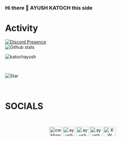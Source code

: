 ### Hi there 👋 AYUSH KATOCH this side

<!--
**katochayush/katochayush** is a ✨ _special_ ✨ repository because its `README.md` (this file) appears on your GitHub profile.

Here are some ideas to get you started:

- 🔭 I’m currently working on ...
- 🌱 I’m currently learning ...
- 👯 I’m looking to collaborate on ...
- 🤔 I’m looking for help with ...
- 💬 Ask me about ...
- 📫 How to reach me: ...
- 😄 Pronouns: ...
- ⚡ Fun fact: ...
-->
# Activity
[![Discord Presence](https://lanyard-profile-readme.vercel.app/api/838132108240355370)](https://discord.com/users/838132108240355370)
<br>
![Github stats](https://github-readme-stats.vercel.app/api?username=katochayush)
<p><img align="center" src="https://github-readme-streak-stats.herokuapp.com/?user=katochayush&" alt="katochayush" /></p>
<br>
<p><img align="left" src="https://github-readme-stats.vercel.app/api/top-langs?username=katochayush&show_icons=true&locale=en&layout=compact" alt="Star" /></p>
<br>
<br>
<br>
<h1>SOCIALS</h1>
<br>


<p align="center">
<a href="https://dev.to/katochayush" target="blank"><img align="center" src="https://cdn.jsdelivr.net/npm/simple-icons@3.0.1/icons/dev-dot-to.svg" alt="cwkhan" height="30" width="40" /></a>
<a href="https://twitter.com/AYUSHKATOCH12" target="blank"><img align="center" src="https://raw.githubusercontent.com/rahuldkjain/github-profile-readme-generator/master/src/images/icons/Social/twitter.svg" alt="ayush" height="30" width="40" /></a>
<a href="https://instagram.com/ayush_katoch_" target="blank"><img align="center" src="https://raw.githubusercontent.com/rahuldkjain/github-profile-readme-generator/master/src/images/icons/Social/instagram.svg" alt="ayush" height="30" width="40" /></a>
<a href="https://discord.gg/YMy7xqQGrd" target="blank"><img align="center" src="https://raw.githubusercontent.com/rahuldkjain/github-profile-readme-generator/master/src/images/icons/Social/discord.svg" alt="ayush" height="30" width="40" /></a>
  <a href="https://dsc.gg/keyboardwarriors" target="blank"><img align="center" src="https://raw.githubusercontent.com/rahuldkjain/github-profile-readme-generator/master/src/images/icons/Social/discord.svg" alt="KW" height="30" width="40" /></a>
</p>
